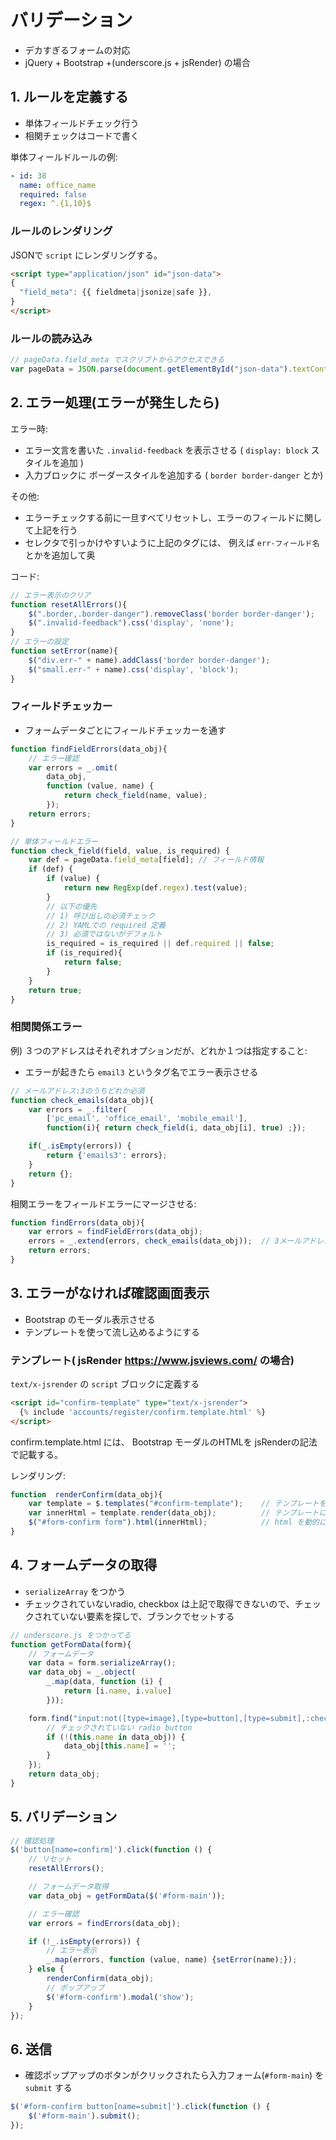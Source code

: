 # バリデーション

- デカすぎるフォームの対応
- jQuery + Bootstrap +(underscore.js + jsRender) の場合

## 1. ルールを定義する

- 単体フィールドチェック行う
- 相関チェックはコードで書く

単体フィールドルールの例:

~~~yml
- id: 38
  name: office_name
  required: false
  regex: ^.{1,10}$
~~~

### ルールのレンダリング

JSONで `script` にレンダリングする。

~~~html
<script type="application/json" id="json-data">
{
  "field_meta": {{ fieldmeta|jsonize|safe }},
}
</script>
~~~

### ルールの読み込み

~~~js
// pageData.field_meta でスクリプトからアクセスできる
var pageData = JSON.parse(document.getElementById("json-data").textContent);
~~~

## 2. エラー処理(エラーが発生したら)

エラー時:

- エラー文言を書いた `.invalid-feedback` を表示させる ( `display: block`  スタイルを追加 )
- 入力ブロックに ボーダースタイルを追加する ( `border border-danger` とか)

その他:

- エラーチェックする前に一旦すべてリセットし、エラーのフィールドに関して上記を行う
- セレクタで引っかけやすいように上記のタグには、 例えば `err-フィールド名` とかを追加して奥

コード:

~~~js
// エラー表示のクリア
function resetAllErrors(){
    $(".border,.border-danger").removeClass('border border-danger');
    $(".invalid-feedback").css('display', 'none');
}
// エラーの設定
function setError(name){
    $("div.err-" + name).addClass('border border-danger');
    $("small.err-" + name).css('display', 'block');
}
~~~

### フィールドチェッカー

- フォームデータごとにフィールドチェッカーを通す

~~~js
function findFieldErrors(data_obj){
    // エラー確認
    var errors = _.omit(
        data_obj,
        function (value, name) {
            return check_field(name, value);
        });
    return errors;
}
~~~

~~~js
// 単体フィールドエラー
function check_field(field, value, is_required) {
    var def = pageData.field_meta[field]; // フィールド情報
    if (def) {
        if (value) {
            return new RegExp(def.regex).test(value);
        }
        // 以下の優先
        // 1) 呼び出しの必須チェック
        // 2) YAMLでの required 定義
        // 3) 必須ではないがデフォルト
        is_required = is_required || def.required || false;
        if (is_required){
            return false;
        }
    }
    return true;
}
~~~

### 相関関係エラー

例) ３つのアドレスはそれぞれオプションだが、どれか１つは指定すること:

- エラーが起きたら `email3` というタグ名でエラー表示させる

~~~js
// メールアドレス:3のうちどれか必須
function check_emails(data_obj){
    var errors = _.filter(
        ['pc_email', 'office_email', 'mobile_email'], 
        function(i){ return check_field(i, data_obj[i], true) ;});

    if(_.isEmpty(errors)) {
        return {'emails3': errors};
    }
    return {};
}
~~~

相関エラーをフィールドエラーにマージさせる:

~~~js
function findErrors(data_obj){
    var errors = findFieldErrors(data_obj);
    errors = _.extend(errors, check_emails(data_obj));  // 3メールアドレス確認
    return errors;
}
~~~

## 3. エラーがなければ確認画面表示

- Bootstrap のモーダル表示させる
- テンプレートを使って流し込めるようにする

### テンプレート( jsRender https://www.jsviews.com/ の場合)

`text/x-jsrender` の `script` ブロックに定義する
~~~html
<script id="confirm-template" type="text/x-jsrender">
  {% include 'accounts/register/confirm.template.html' %}
</script>
~~~

confirm.template.html には、 Bootstrap モーダルのHTMLを jsRenderの記法で記載する。

レンダリング:

~~~js
function  renderConfirm(data_obj){
    var template = $.templates("#confirm-template");    // テンプレートをscriptブロックから読み込み
    var innerHtml = template.render(data_obj);          // テンプレートに対してフォームデータ(data_obj)でレンダリング
    $("#form-confirm form").html(innerHtml);            // html を動的に埋め込む
}
~~~

## 4. フォームデータの取得

- `serializeArray` をつかう
- チェックされていないradio, checkbox は上記で取得できないので、チェックされていない要素を探しで、ブランクでセットする

~~~js
// underscore.js をつかってる
function getFormData(form){
    // フォームデータ
    var data = form.serializeArray();
    var data_obj = _.object(
        _.map(data, function (i) {
            return [i.name, i.value]
        }));

    form.find("input:not([type=image],[type=button],[type=submit],:checked)").each(function(){
        // チェックされていない radio button
        if (!(this.name in data_obj)) {
            data_obj[this.name] = '';
        }
    });
    return data_obj;
}
~~~

## 5. バリデーション

~~~js
// 確認処理
$('button[name=confirm]').click(function () {
    // リセット
    resetAllErrors();

    // フォームデータ取得
    var data_obj = getFormData($('#form-main'));

    // エラー確認
    var errors = findErrors(data_obj);

    if (!_.isEmpty(errors)) {
        // エラー表示
        _.map(errors, function (value, name) {setError(name);});
    } else {
        renderConfirm(data_obj);
        // ポップアップ
        $('#form-confirm').modal('show');
    }
});
~~~

## 6. 送信

- 確認ポップアップのボタンがクリックされたら入力フォーム(`#form-main`) を `submit` する
~~~js
$('#form-confirm button[name=submit]').click(function () {
    $('#form-main').submit();
});
~~~